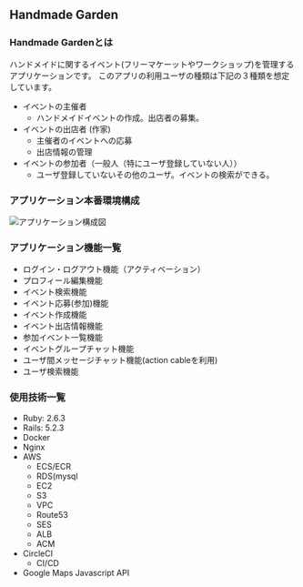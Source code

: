 ## Handmade Garden
### Handmade Gardenとは
ハンドメイドに関するイベント(フリーマケーットやワークショップ)を管理するアプリケーションです。
このアプリの利用ユーザの種類は下記の３種類を想定しています。
* イベントの主催者
  * ハンドメイドイベントの作成。出店者の募集。
* イベントの出店者 (作家)
  * 主催者のイベントへの応募
  * 出店情報の管理
* イベントの参加者（一般人（特にユーザ登録していない人））
  * ユーザ登録していないその他のユーザ。イベントの検索ができる。


### アプリケーション本番環境構成
![アプリケーション構成図](https://user-images.githubusercontent.com/1914543/65856224-02081c00-e39c-11e9-85c9-25897ddf09c5.png "構成図")


### アプリケーション機能一覧
* ログイン・ログアウト機能（アクティベーション）
* プロフィール編集機能
* イベント検索機能
* イベント応募(参加)機能
* イベント作成機能
* イベント出店情報機能
* 参加イベント一覧機能
* イベントグループチャット機能
* ユーザ間メッセージチャット機能(action cableを利用)
* ユーザ検索機能


### 使用技術一覧
* Ruby: 2.6.3
* Rails: 5.2.3
* Docker
* Nginx
* AWS
  * ECS/ECR
  * RDS(mysql
  * EC2
  * S3
  * VPC
  * Route53
  * SES
  * ALB
  * ACM
* CircleCI
  * CI/CD
* Google Maps Javascript API

